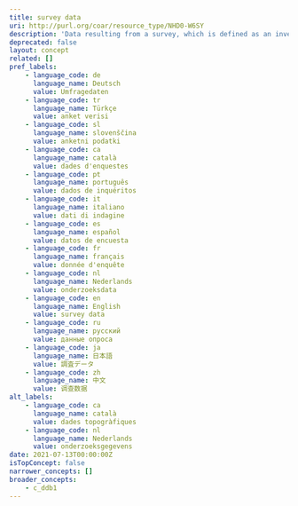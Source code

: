 ```yaml
---
title: survey data
uri: http://purl.org/coar/resource_type/NHD0-W6SY
description: 'Data resulting from a survey, which is defined as an investigation about the characteristics of a given population by means of collecting data from a sample of that population and estimating their characteristics through the systematic use of statistical methodology. Included are censuses, sample surveys, the collection of data from administrative records and derived statistical activities as well as questionnaires. [Source: Adapted from https://stats.oecd.org/glossary/detail.asp?ID=2620]'
deprecated: false
layout: concept
related: []
pref_labels:
    - language_code: de
      language_name: Deutsch
      value: Umfragedaten
    - language_code: tr
      language_name: Türkçe
      value: anket verisi
    - language_code: sl
      language_name: slovenščina
      value: anketni podatki
    - language_code: ca
      language_name: català
      value: dades d'enquestes
    - language_code: pt
      language_name: português
      value: dados de inquéritos
    - language_code: it
      language_name: italiano
      value: dati di indagine
    - language_code: es
      language_name: español
      value: datos de encuesta
    - language_code: fr
      language_name: français
      value: donnée d'enquête
    - language_code: nl
      language_name: Nederlands
      value: onderzoeksdata
    - language_code: en
      language_name: English
      value: survey data
    - language_code: ru
      language_name: русский
      value: данные опроса
    - language_code: ja
      language_name: 日本語
      value: 調査データ
    - language_code: zh
      language_name: 中文
      value: 调查数据
alt_labels:
    - language_code: ca
      language_name: català
      value: dades topogràfiques
    - language_code: nl
      language_name: Nederlands
      value: onderzoeksgegevens
date: 2021-07-13T00:00:00Z
isTopConcept: false
narrower_concepts: []
broader_concepts:
    - c_ddb1
---
```


